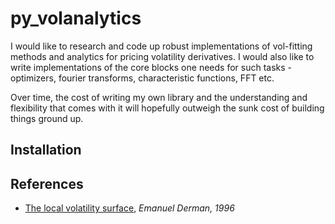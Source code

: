 # py_volanalytics

I would like to research and code up robust implementations of vol-fitting methods and analytics for pricing volatility derivatives. I would also like to write implementations of the core blocks one needs for such tasks - optimizers, fourier transforms, characteristic functions, FFT etc.

Over time, the cost of writing my own library and the understanding and flexibility that comes with it will hopefully outweigh the sunk cost of building things ground up. 

Installation
-------------

References
----------
- [The local volatility surface](https://emanuelderman.com/wp-content/uploads/1996/06/gs-local_volatility_surface.pdf), *Emanuel Derman, 1996*
